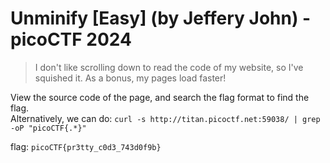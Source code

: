 # Unminify [Easy] (by Jeffery John) - picoCTF 2024
> <p>I don't like scrolling down to read the code of my website, so I've squished it. As a bonus, my pages load faster!</p>


View the source code of the page, and search the flag format to find the flag.\
Alternatively, we can do: `curl -s http://titan.picoctf.net:59038/ | grep -oP "picoCTF{.*}"`


flag: `picoCTF{pr3tty_c0d3_743d0f9b}`